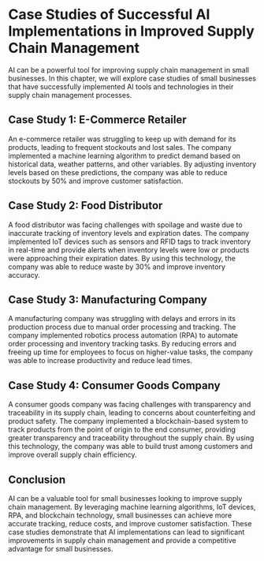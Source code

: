 # Case Studies of Successful AI Implementations in Improved Supply Chain Management

AI can be a powerful tool for improving supply chain management in small businesses. In this chapter, we will explore case studies of small businesses that have successfully implemented AI tools and technologies in their supply chain management processes.

Case Study 1: E-Commerce Retailer
---------------------------------

An e-commerce retailer was struggling to keep up with demand for its products, leading to frequent stockouts and lost sales. The company implemented a machine learning algorithm to predict demand based on historical data, weather patterns, and other variables. By adjusting inventory levels based on these predictions, the company was able to reduce stockouts by 50% and improve customer satisfaction.

Case Study 2: Food Distributor
------------------------------

A food distributor was facing challenges with spoilage and waste due to inaccurate tracking of inventory levels and expiration dates. The company implemented IoT devices such as sensors and RFID tags to track inventory in real-time and provide alerts when inventory levels were low or products were approaching their expiration dates. By using this technology, the company was able to reduce waste by 30% and improve inventory accuracy.

Case Study 3: Manufacturing Company
-----------------------------------

A manufacturing company was struggling with delays and errors in its production process due to manual order processing and tracking. The company implemented robotics process automation (RPA) to automate order processing and inventory tracking tasks. By reducing errors and freeing up time for employees to focus on higher-value tasks, the company was able to increase productivity and reduce lead times.

Case Study 4: Consumer Goods Company
------------------------------------

A consumer goods company was facing challenges with transparency and traceability in its supply chain, leading to concerns about counterfeiting and product safety. The company implemented a blockchain-based system to track products from the point of origin to the end consumer, providing greater transparency and traceability throughout the supply chain. By using this technology, the company was able to build trust among customers and improve overall supply chain efficiency.

Conclusion
----------

AI can be a valuable tool for small businesses looking to improve supply chain management. By leveraging machine learning algorithms, IoT devices, RPA, and blockchain technology, small businesses can achieve more accurate tracking, reduce costs, and improve customer satisfaction. These case studies demonstrate that AI implementations can lead to significant improvements in supply chain management and provide a competitive advantage for small businesses.
